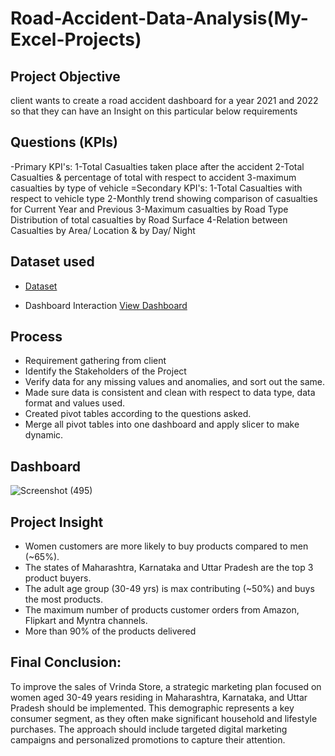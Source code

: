 # Road-Accident-Data-Analysis(My-Excel-Projects)
## Project Objective
client wants to create a road accident dashboard for a year 2021 and 2022 so that they can have an Insight on this particular below requirements

## Questions (KPIs)
-Primary KPI's:
1-Total Casualties taken place after the accident
2-Total Casualties & percentage of total with respect to accident
3-maximum casualties by type of vehicle 
=Secondary KPI's:
1-Total Casualties with respect to vehicle type
2-Monthly trend showing comparison of casualties for Current Year and Previous 
3-Maximum casualties by Road Type Distribution of total casualties by Road Surface 
4-Relation between Casualties by Area/ Location & by Day/ Night

## Dataset used
- <a href="https://docs.google.com/spreadsheets/d/1R_uaoZL18nRbqC_MULVne90h3SdRbAyn/edit?gid=1319047066#gid=1319047066">Dataset</a>


- Dashboard Interaction <a href="DashBoard.bmp">View Dashboard</a>

## Process
- Requirement gathering from client
- Identify the Stakeholders of the Project
- Verify data for any missing values and anomalies, and sort out the same.
- Made sure data is consistent and clean with respect to data type, data format and values used.
- Created pivot tables according to the questions asked.
- Merge all pivot tables into one dashboard and apply slicer to make dynamic.

## Dashboard

![Screenshot (495)](https://github.com/user-attachments/assets/17a62479-5cdc-4be7-9373-f264201d276e)

## Project Insight
- Women customers are more likely to buy products compared to men (~65%).
- The states of Maharashtra, Karnataka and Uttar Pradesh are the top 3 product buyers.
- The adult age group (30-49 yrs) is max contributing (~50%) and buys the most products.
- The maximum number of products customer orders from Amazon, Flipkart and Myntra channels.
- More than 90% of the products delivered

## Final Conclusion:
To improve the sales of Vrinda Store, a strategic marketing plan focused on women aged 30-49 years residing in Maharashtra, Karnataka, and Uttar Pradesh should be implemented. This demographic represents a key consumer segment, as they often make significant household and lifestyle purchases. The approach should include targeted digital marketing campaigns and personalized promotions to capture their attention.
